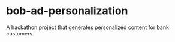 # bob-ad-personalization
A hackathon project that generates personalized content for bank customers.
